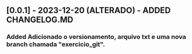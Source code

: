 
## [0.0.1] - 2023-12-20 (ALTERADO) - ADDED CHANGELOG.MD

### Added Adicionado o versionamento, arquivo txt e uma nova branch chamada "exercicio_git".

